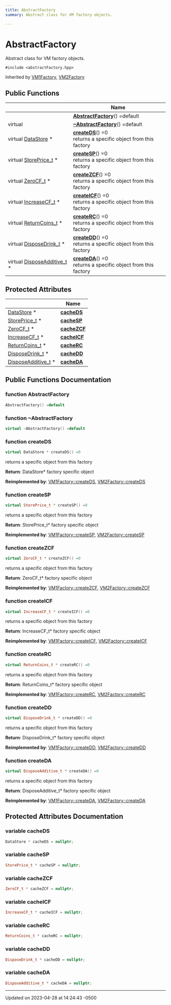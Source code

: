 ```yaml
---
title: AbstractFactory
summary: Abstract class for VM factory objects. 

---
```


# AbstractFactory

Abstract class for VM factory objects. 


`#include <abstractFactory.hpp>`

Inherited by [VM1Factory](Classes/class_v_m1_factory.md), [VM2Factory](Classes/class_v_m2_factory.md)

## Public Functions

|                | Name           |
| -------------- | -------------- |
| | **[AbstractFactory](Classes/class_abstract_factory.md#function-abstractfactory)**() =default |
| virtual | **[~AbstractFactory](Classes/class_abstract_factory.md#function-~abstractfactory)**() =default |
| virtual [DataStore](Classes/class_data_store.md) * | **[createDS](Classes/class_abstract_factory.md#function-createds)**() =0<br>returns a specific object from this factory  |
| virtual [StorePrice_t](Classes/class_store_price__t.md) * | **[createSP](Classes/class_abstract_factory.md#function-createsp)**() =0<br>returns a specific object from this factory  |
| virtual [ZeroCF_t](Classes/class_zero_c_f__t.md) * | **[createZCF](Classes/class_abstract_factory.md#function-createzcf)**() =0<br>returns a specific object from this factory  |
| virtual [IncreaseCF_t](Classes/class_increase_c_f__t.md) * | **[createICF](Classes/class_abstract_factory.md#function-createicf)**() =0<br>returns a specific object from this factory  |
| virtual [ReturnCoins_t](Classes/class_return_coins__t.md) * | **[createRC](Classes/class_abstract_factory.md#function-createrc)**() =0<br>returns a specific object from this factory  |
| virtual [DisposeDrink_t](Classes/class_dispose_drink__t.md) * | **[createDD](Classes/class_abstract_factory.md#function-createdd)**() =0<br>returns a specific object from this factory  |
| virtual [DisposeAdditive_t](Classes/class_dispose_additive__t.md) * | **[createDA](Classes/class_abstract_factory.md#function-createda)**() =0<br>returns a specific object from this factory  |

## Protected Attributes

|                | Name           |
| -------------- | -------------- |
| [DataStore](Classes/class_data_store.md) * | **[cacheDS](Classes/class_abstract_factory.md#variable-cacheds)**  |
| [StorePrice_t](Classes/class_store_price__t.md) * | **[cacheSP](Classes/class_abstract_factory.md#variable-cachesp)**  |
| [ZeroCF_t](Classes/class_zero_c_f__t.md) * | **[cacheZCF](Classes/class_abstract_factory.md#variable-cachezcf)**  |
| [IncreaseCF_t](Classes/class_increase_c_f__t.md) * | **[cacheICF](Classes/class_abstract_factory.md#variable-cacheicf)**  |
| [ReturnCoins_t](Classes/class_return_coins__t.md) * | **[cacheRC](Classes/class_abstract_factory.md#variable-cacherc)**  |
| [DisposeDrink_t](Classes/class_dispose_drink__t.md) * | **[cacheDD](Classes/class_abstract_factory.md#variable-cachedd)**  |
| [DisposeAdditive_t](Classes/class_dispose_additive__t.md) * | **[cacheDA](Classes/class_abstract_factory.md#variable-cacheda)**  |

## Public Functions Documentation

### function AbstractFactory

```cpp
AbstractFactory() =default
```


### function ~AbstractFactory

```cpp
virtual ~AbstractFactory() =default
```


### function createDS

```cpp
virtual DataStore * createDS() =0
```

returns a specific object from this factory 

**Return**: DataStore* factory specific object 

**Reimplemented by**: [VM1Factory::createDS](Classes/class_v_m1_factory.md#function-createds), [VM2Factory::createDS](Classes/class_v_m2_factory.md#function-createds)


### function createSP

```cpp
virtual StorePrice_t * createSP() =0
```

returns a specific object from this factory 

**Return**: StorePrice_t* factory specific object 

**Reimplemented by**: [VM1Factory::createSP](Classes/class_v_m1_factory.md#function-createsp), [VM2Factory::createSP](Classes/class_v_m2_factory.md#function-createsp)


### function createZCF

```cpp
virtual ZeroCF_t * createZCF() =0
```

returns a specific object from this factory 

**Return**: ZeroCF_t* factory specific object 

**Reimplemented by**: [VM1Factory::createZCF](Classes/class_v_m1_factory.md#function-createzcf), [VM2Factory::createZCF](Classes/class_v_m2_factory.md#function-createzcf)


### function createICF

```cpp
virtual IncreaseCF_t * createICF() =0
```

returns a specific object from this factory 

**Return**: IncreaseCF_t* factory specific object 

**Reimplemented by**: [VM1Factory::createICF](Classes/class_v_m1_factory.md#function-createicf), [VM2Factory::createICF](Classes/class_v_m2_factory.md#function-createicf)


### function createRC

```cpp
virtual ReturnCoins_t * createRC() =0
```

returns a specific object from this factory 

**Return**: ReturnCoins_t* factory specific object 

**Reimplemented by**: [VM1Factory::createRC](Classes/class_v_m1_factory.md#function-createrc), [VM2Factory::createRC](Classes/class_v_m2_factory.md#function-createrc)


### function createDD

```cpp
virtual DisposeDrink_t * createDD() =0
```

returns a specific object from this factory 

**Return**: DisposeDrink_t* factory specific object 

**Reimplemented by**: [VM1Factory::createDD](Classes/class_v_m1_factory.md#function-createdd), [VM2Factory::createDD](Classes/class_v_m2_factory.md#function-createdd)


### function createDA

```cpp
virtual DisposeAdditive_t * createDA() =0
```

returns a specific object from this factory 

**Return**: DisposeAdditive_t* factory specific object 

**Reimplemented by**: [VM1Factory::createDA](Classes/class_v_m1_factory.md#function-createda), [VM2Factory::createDA](Classes/class_v_m2_factory.md#function-createda)


## Protected Attributes Documentation

### variable cacheDS

```cpp
DataStore * cacheDS = nullptr;
```


### variable cacheSP

```cpp
StorePrice_t * cacheSP = nullptr;
```


### variable cacheZCF

```cpp
ZeroCF_t * cacheZCF = nullptr;
```


### variable cacheICF

```cpp
IncreaseCF_t * cacheICF = nullptr;
```


### variable cacheRC

```cpp
ReturnCoins_t * cacheRC = nullptr;
```


### variable cacheDD

```cpp
DisposeDrink_t * cacheDD = nullptr;
```


### variable cacheDA

```cpp
DisposeAdditive_t * cacheDA = nullptr;
```


-------------------------------

Updated on 2023-04-28 at 14:24:43 -0500